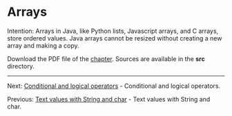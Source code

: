 # Arrays

Intention: Arrays in Java, like Python lists, Javascript arrays, and C arrays, store ordered values. 
Java arrays cannot be resized without creating a new array and making a copy.

Download the PDF file of the [chapter](chapter_8.pdf). Sources are available in the <b>src</b> directory.

<hr>

Next: [Conditional and logical operators](chapter_9.md "Conditional and logical operators") -
Conditional and logical operators.

Previous: [Text values with String and char](chapter_7.md "Text values with String and char") -
Text values with String and char.